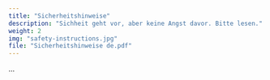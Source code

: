 ```yaml
---
title: "Sicherheitshinweise"
description: "Sichheit geht vor, aber keine Angst davor. Bitte lesen."
weight: 2
img: "safety-instructions.jpg"
file: "Sicherheitshinweise de.pdf"
---
```


 ...
